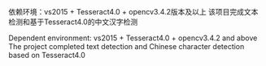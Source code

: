 
依赖环境：vs2015 + Tesseract4.0 + opencv3.4.2版本及以上
该项目完成文本检测和基于Tesseract4.0的中文汉字检测

Dependent environment: vs2015 + Tesseract4.0 + opencv3.4.2 and above
The project completed text detection and Chinese character detection based on Tesseract4.0
